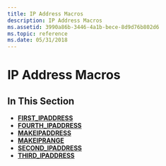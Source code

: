 ```yaml
---
title: IP Address Macros
description: IP Address Macros
ms.assetid: 3990a86b-3446-4a1b-bece-8d9d76b802d6
ms.topic: reference
ms.date: 05/31/2018
---
```


# IP Address Macros

## In This Section

-   [**FIRST\_IPADDRESS**](/windows/desktop/api/Commctrl/nf-commctrl-first_ipaddress)
-   [**FOURTH\_IPADDRESS**](/windows/desktop/api/Commctrl/nf-commctrl-fourth_ipaddress)
-   [**MAKEIPADDRESS**](/windows/desktop/api/Commctrl/nf-commctrl-makeipaddress)
-   [**MAKEIPRANGE**](/windows/desktop/api/Commctrl/nf-commctrl-makeiprange)
-   [**SECOND\_IPADDRESS**](/windows/desktop/api/Commctrl/nf-commctrl-second_ipaddress)
-   [**THIRD\_IPADDRESS**](/windows/desktop/api/Commctrl/nf-commctrl-third_ipaddress)

 

 




